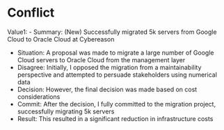 # Conflict

Value1: - Summary: (New) Successfully migrated 5k servers from Google Cloud to Oracle Cloud at Cybereason
- Situation: A proposal was made to migrate a large number of Google Cloud servers to Oracle Cloud from the management layer
- Disagree: Initially, I opposed the migration from a maintainability perspective and attempted to persuade stakeholders using numerical data
- Decision: However, the final decision was made based on cost considerations
- Commit: After the decision, I fully committed to the migration project, successfully migrating 5k servers
- Result: This resulted in a significant reduction in infrastructure costs
